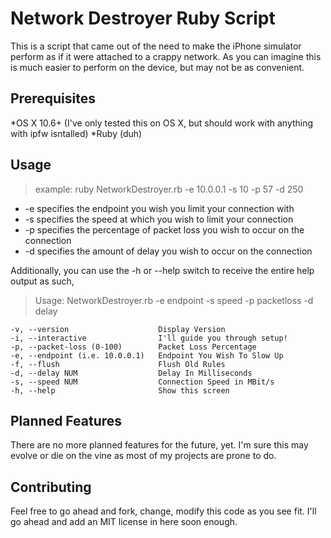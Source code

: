 Network Destroyer Ruby Script
=============================

This is a script that came out of the need to make the iPhone simulator perform as if it were attached to a crappy network. As you can imagine this is much easier to perform on the device, but may not be as convenient. 

Prerequisites
-------------
 *OS X 10.6+ (I've only tested this on OS X, but should work with anything with ipfw isntalled)
 *Ruby (duh)
 
Usage
-----
 >example: ruby NetworkDestroyer.rb -e 10.0.0.1 -s 10 -p 57 -d 250

 * -e specifies the endpoint you wish you limit your connection with
 * -s specifies the speed at which you wish to limit your connection
 * -p specifies the percentage of packet loss you wish to occur on the connection
 * -d specifies the amount of delay you wish to occur on the connection

Additionally, you can use the -h or --help switch to receive the entire help output as such, 
>Usage: NetworkDestroyer.rb -e endpoint -s speed -p packetloss -d delay

>   
	-v, --version                    Display Version
    -i, --interactive                I'll guide you through setup!
    -p, --packet-loss (0-100)        Packet Loss Percentage
    -e, --endpoint (i.e. 10.0.0.1)   Endpoint You Wish To Slow Up
    -f, --flush                      Flush Old Rules
    -d, --delay NUM                  Delay In Milliseconds
    -s, --speed NUM                  Connection Speed in MBit/s
    -h, --help                       Show this screen

Planned Features
----------------
 There are no more planned features for the future, yet. I'm sure this may evolve or die on the vine as most of my projects are prone to do.

Contributing
------------
 Feel free to go ahead and fork, change, modify this code as you see fit. I'll go ahead and add an MIT license in here soon enough.